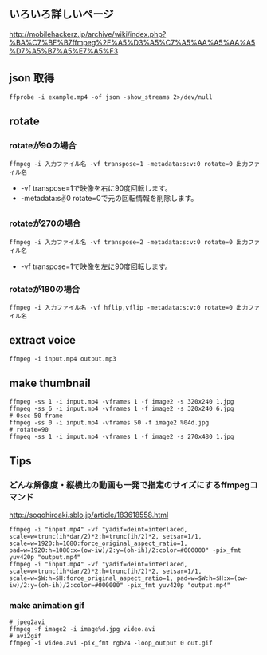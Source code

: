 ## いろいろ詳しいページ
http://mobilehackerz.jp/archive/wiki/index.php?%BA%C7%BF%B7ffmpeg%2F%A5%D3%A5%C7%A5%AA%A5%AA%A5%D7%A5%B7%A5%E7%A5%F3

## json 取得

```
ffprobe -i example.mp4 -of json -show_streams 2>/dev/null
```


## rotate
### rotateが90の場合

```
ffmpeg -i 入力ファイル名 -vf transpose=1 -metadata:s:v:0 rotate=0 出力ファイル名
```
- -vf transpose=1で映像を右に90度回転します。
- -metadata:s:v:0 rotate=0で元の回転情報を削除します。

### rotateが270の場合
```
ffmpeg -i 入力ファイル名 -vf transpose=2 -metadata:s:v:0 rotate=0 出力ファイル名
```
- -vf transpose=1で映像を左に90度回転します。

### rotateが180の場合
```
ffmpeg -i 入力ファイル名 -vf hflip,vflip -metadata:s:v:0 rotate=0 出力ファイル名
```


## extract voice
```
ffmpeg -i input.mp4 output.mp3
```

## make thumbnail
```
ffmpeg -ss 1 -i input.mp4 -vframes 1 -f image2 -s 320x240 1.jpg
ffmpeg -ss 6 -i input.mp4 -vframes 1 -f image2 -s 320x240 6.jpg
# 0sec-50 frame
ffmpeg -ss 0 -i input.mp4 -vframes 50 -f image2 %04d.jpg
# rotate=90
ffmpeg -ss 1 -i imput.mp4 -vframes 1 -f image2 -s 270x480 1.jpg 
```

## Tips
### どんな解像度・縦横比の動画も一発で指定のサイズにするffmpegコマンド
http://sogohiroaki.sblo.jp/article/183618558.html
```
ffmpeg -i "input.mp4" -vf "yadif=deint=interlaced, scale=w=trunc(ih*dar/2)*2:h=trunc(ih/2)*2, setsar=1/1, scale=w=1920:h=1080:force_original_aspect_ratio=1, pad=w=1920:h=1080:x=(ow-iw)/2:y=(oh-ih)/2:color=#000000" -pix_fmt yuv420p "output.mp4"
ffmpeg -i "input.mp4" -vf "yadif=deint=interlaced, scale=w=trunc(ih*dar/2)*2:h=trunc(ih/2)*2, setsar=1/1, scale=w=$W:h=$H:force_original_aspect_ratio=1, pad=w=$W:h=$H:x=(ow-iw)/2:y=(oh-ih)/2:color=#000000" -pix_fmt yuv420p "output.mp4"
```

### make animation gif
```
# jpeg2avi
ffmpeg -f image2 -i image%d.jpg video.avi
# avi2gif
ffmpeg -i video.avi -pix_fmt rgb24 -loop_output 0 out.gif
```

